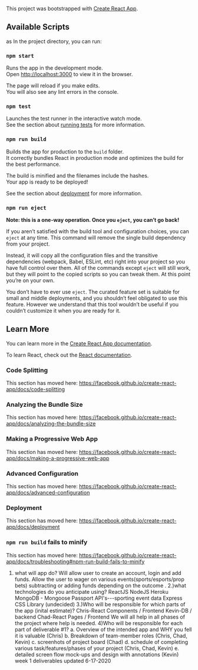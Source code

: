 This project was bootstrapped with [Create React App](https://github.com/facebook/create-react-app).

## Available Scripts
as
In the project directory, you can run:

### `npm start`

Runs the app in the development mode.<br />
Open [http://localhost:3000](http://localhost:3000) to view it in the browser.

The page will reload if you make edits.<br />
You will also see any lint errors in the console.

### `npm test`

Launches the test runner in the interactive watch mode.<br />
See the section about [running tests](https://facebook.github.io/create-react-app/docs/running-tests) for more information.

### `npm run build`

Builds the app for production to the `build` folder.<br />
It correctly bundles React in production mode and optimizes the build for the best performance.

The build is minified and the filenames include the hashes.<br />
Your app is ready to be deployed!

See the section about [deployment](https://facebook.github.io/create-react-app/docs/deployment) for more information.

### `npm run eject`

**Note: this is a one-way operation. Once you `eject`, you can’t go back!**

If you aren’t satisfied with the build tool and configuration choices, you can `eject` at any time. This command will remove the single build dependency from your project.

Instead, it will copy all the configuration files and the transitive dependencies (webpack, Babel, ESLint, etc) right into your project so you have full control over them. All of the commands except `eject` will still work, but they will point to the copied scripts so you can tweak them. At this point you’re on your own.

You don’t have to ever use `eject`. The curated feature set is suitable for small and middle deployments, and you shouldn’t feel obligated to use this feature. However we understand that this tool wouldn’t be useful if you couldn’t customize it when you are ready for it.

## Learn More

You can learn more in the [Create React App documentation](https://facebook.github.io/create-react-app/docs/getting-started).

To learn React, check out the [React documentation](https://reactjs.org/).

### Code Splitting

This section has moved here: https://facebook.github.io/create-react-app/docs/code-splitting

### Analyzing the Bundle Size

This section has moved here: https://facebook.github.io/create-react-app/docs/analyzing-the-bundle-size

### Making a Progressive Web App

This section has moved here: https://facebook.github.io/create-react-app/docs/making-a-progressive-web-app

### Advanced Configuration

This section has moved here: https://facebook.github.io/create-react-app/docs/advanced-configuration

### Deployment

This section has moved here: https://facebook.github.io/create-react-app/docs/deployment

### `npm run build` fails to minify

This section has moved here: https://facebook.github.io/create-react-app/docs/troubleshooting#npm-run-build-fails-to-minify

1) what will app do?
Will allow user to create an account, login and add funds. Allow the user to wager on various events(sports/esports/prop bets) subtracting or adding funds depending on the outcome .
2.)what technologies do you anticipate using?
ReactJS
NodeJS
Heroku
MongoDB - Mongoose
Passport
API's---sporting event data
Express
CSS Library (undecided)
3.)Who will be responsible for which parts of the app (inital estimate)?
Chris-React Components / Frontend
Kevin-DB / backend
Chad-React Pages / Frontend
We will all help in all phases of the project where help is needed.
4)Who will be responsible for each part of deliverable #1?
	a. Overview of the intended app and WHY you fell it is valuable (Chris)
	b. Breakdown of team-member roles (Chris, Chad, Kevin)
	c. screenhots of project board (Chad)
	d. schedule of completing various task/features/phases of your project (Chris, Chad, Kevin)
	e. detailed screen flow mock-ups and design with annotations (Kevin)
    week 1 deliverables updated 6-17-2020
